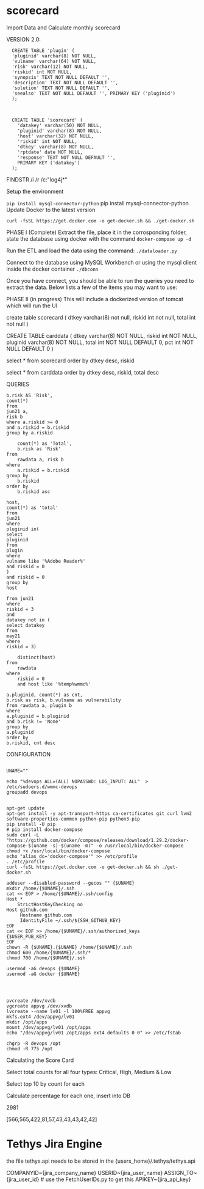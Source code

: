# scorecard
Import Data and Calculate monthly scorecard


VERSION 2.0:
```
  CREATE TABLE 'plugin' (
  'pluginid' varchar(8) NOT NULL,
  'vulname' varchar(64) NOT NULL,
  'risk' varchar(12) NOT NULL,
  'riskid' int NOT NULL,
  'synopsis' TEXT NOT NULL DEFAULT '',
  'description' TEXT NOT NULL DEFAULT '',
  'solution' TEXT NOT NULL DEFAULT '',
  'seealso' TEXT NOT NULL DEFAULT '', PRIMARY KEY ('pluginid')
  );
  
  
  
  CREATE TABLE 'scorecard' (
    'datakey' varchar(50) NOT NULL,
    'pluginid' varchar(8) NOT NULL,
    'host' varchar(32) NOT NULL,
    'riskid' int NOT NULL,
    'dtkey' varchar(8) NOT NULL,
    'rptdate' date NOT NULL,
    'response' TEXT NOT NULL DEFAULT '',
    PRIMARY KEY ('datakey')
  );
```

FINDSTR /i /r /c:"log4j*"

Setup the environment

`pip install mysql-connector-python`
 pip install mysql-connector-python
Update Docker to the latest version 

`curl -fsSL https://get.docker.com -o get-docker.sh && ./get-docker.sh`

PHASE I (Complete)
Extract the file, place it in the corrosponding folder, state the database using docker with the command `docker-compose up -d`

Run the ETL and load the data using the command:  `./dataloader.py`

Connect to the database using MySQL Workbench or using the mysql client inside the docker container `./dbconn`

Once you have connect, you should be able to run the queries you need to extract the data.  Below lists a few of the items you may want to use: 


PHASE II (in progress)
This will include a dockerized version of tomcat which will run the UI 


create table scorecard ( 
dtkey varchar(8) not null, 
riskid int not null, 
total int not null 
)

CREATE TABLE carddata (
  dtkey varchar(8) NOT NULL,
  riskid int NOT NULL,
  pluginid varchar(8) NOT NULL,
  total int NOT NULL DEFAULT 0,
  pct int NOT NULL DEFAULT 0
)

select * from scorecard
order by dtkey desc, riskid

select * from carddata
order by dtkey desc, riskid, total desc

QUERIES
``` select
b.risk AS 'Risk',
count(*)
from
jun21 a,
risk b
where a.riskid >= 0
and a.riskid = b.riskid
group by a.riskid
```
``` select
	count(*) as 'Total',
	b.risk as 'Risk'
from 
	rawdata a, risk b
where
	a.riskid = b.riskid
group by
	b.riskid
order by
    b.riskid asc
```

``` select
host,
count(*) as 'total'
from
jun21
where
pluginid in(
select
pluginid
from
plugin
where
vulname like '%Adobe Reader%'
and riskid = 0
)
and riskid = 0
group by 
host
```

``` select count(*)
from jun21
where 
riskid = 3
and
datakey not in (
select datakey
from
may21
where 
riskid = 3)
```

``` select
	distinct(host)
from 
	rawdata
where
	riskid = 0
    and host like '%temp%wmmc%'
```

``` select 
a.pluginid, count(*) as cnt,
b.risk as risk, b.vulname as vulnerability
from rawdata a, plugin b 
where 
a.pluginid = b.pluginid 
and b.risk != 'None'
group by 
a.pluginid
order by 
b.riskid, cnt desc 
```

CONFIGURATION 

```#!/bin/bash

UNAME=""

echo "%devops ALL=(ALL) NOPASSWD: LOG_INPUT: ALL"  > /etc/sudoers.d/wmmc-devops
groupadd devops


apt-get update
apt-get install -y apt-transport-https ca-certificates git curl lvm2 software-properties-common python-pip python3-pip
pip install -U pip
# pip install docker-compose
sudo curl -L "https://github.com/docker/compose/releases/download/1.29.2/docker-compose-$(uname -s)-$(uname -m)" -o /usr/local/bin/docker-compose
chmod +x /usr/local/bin/docker-compose
echo "alias dc='docker-compose'" >> /etc/profile
. /etc/profile
curl -fsSL https://get.docker.com -o get-docker.sh && sh ./get-docker.sh

adduser --disabled-password --gecos "" {$UNAME}
mkdir /home/{$UNAME}/.ssh
cat << EOF > /home/{$UNAME}/.ssh/config
Host *
    StrictHostKeyChecking no
Host github.com
     Hostname github.com
     IdentityFile ~/.ssh/${SSH_GITHUB_KEY}
EOF
cat << EOF >> /home/{$UNAME}/.ssh/authorized_keys
{$USER_PUB_KEY}
EOF
chown -R {$UNAME}.{$UNAME} /home/{$UNAME}/.ssh
chmod 600 /home/{$UNAME}/.ssh/*
chmod 700 /home/{$UNAME}/.ssh

usermod -aG devops {$UNAME}
usermod -aG docker {$UNAME}




pvcreate /dev/xvdb 
vgcreate appvg /dev/xvdb
lvcreate --name lv01 -l 100%FREE appvg
mkfs.ext4 /dev/appvg/lv01
mkdir /opt/apps
mount /dev/appvg/lv01 /opt/apps
echo "/dev/appvg/lv01 /opt/apps ext4 defaults 0 0" >> /etc/fstab

chgrp -R devops /opt
chmod -R 775 /opt
```

Calculating the Score Card

Select total counts for all four types:
Critical, High, Medium & Low

Select top 10 by count for each

Calculate percentage for each one, insert into DB 

2981

[566,565,422,81,57,43,43,43,42,42]




# Tethys Jira Engine

the file tethys.api needs to be stored in the {users_home}/.tethys/tethys.api 

COMPANYID~{jira_company_name}
USERID~{jira_user_name}
ASSIGN_TO~{jira_user_id}	# use the FetchUserIDs.py to get this 
APIKEY~{jira_api_key}
